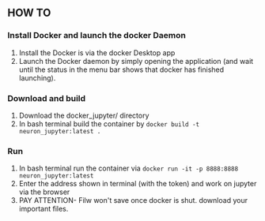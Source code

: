 
## HOW TO 

### Install Docker and launch the docker Daemon
1. Install the Docker is via the docker Desktop app
2. Launch the Docker daemon by simply opening the application (and wait until the status in the menu bar shows that docker has finished launching).


### Download and build
1. Download the docker_jupyter/ directory 
2. In bash terminal build the container by `docker build -t neuron_jupyter:latest .`

### Run
1. In bash terminal run the container via `docker run -it -p 8888:8888 neuron_jupyter:latest`
2. Enter the address shown in terminal (with the token) and work on jupyter via the browser
3. PAY ATTENTION- Filw won't save once docker is shut. download your important files.

